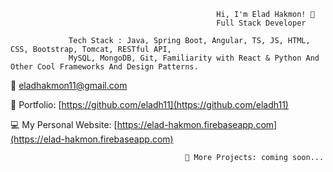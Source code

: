                                                   Hi, I'm Elad Hakmon! 👋
                                                  Full Stack Developer 

                 Tech Stack : Java, Spring Boot, Angular, TS, JS, HTML, CSS, Bootstrap, Tomcat, RESTful API,  
                 MySQL, MongoDB, Git, Familiarity with React & Python And Other Cool Frameworks And Design Patterns.
                                
   📧 eladhakmon11@gmail.com
         
   🎨 Portfolio: [https://github.com/eladh11](https://github.com/eladh11)
                                
   💻 My Personal Website: [https://elad-hakmon.firebaseapp.com](https://elad-hakmon.firebaseapp.com)
 
                                           💼 More Projects: coming soon...
